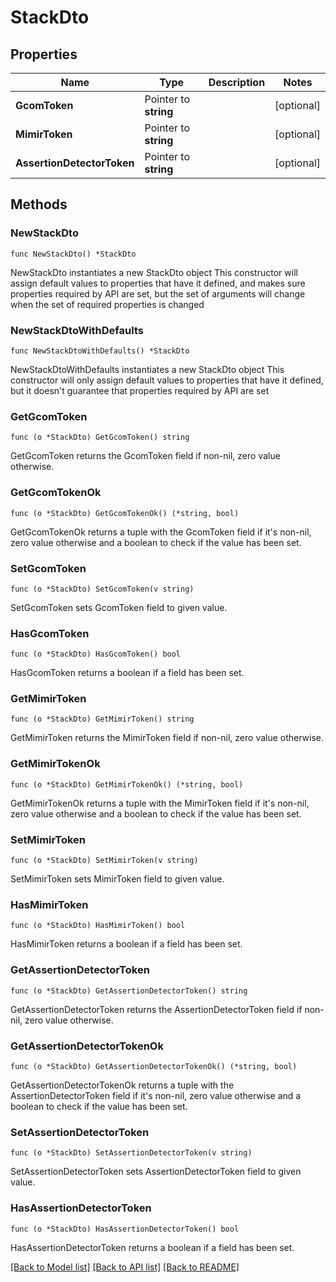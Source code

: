 # StackDto

## Properties

Name | Type | Description | Notes
------------ | ------------- | ------------- | -------------
**GcomToken** | Pointer to **string** |  | [optional] 
**MimirToken** | Pointer to **string** |  | [optional] 
**AssertionDetectorToken** | Pointer to **string** |  | [optional] 

## Methods

### NewStackDto

`func NewStackDto() *StackDto`

NewStackDto instantiates a new StackDto object
This constructor will assign default values to properties that have it defined,
and makes sure properties required by API are set, but the set of arguments
will change when the set of required properties is changed

### NewStackDtoWithDefaults

`func NewStackDtoWithDefaults() *StackDto`

NewStackDtoWithDefaults instantiates a new StackDto object
This constructor will only assign default values to properties that have it defined,
but it doesn't guarantee that properties required by API are set

### GetGcomToken

`func (o *StackDto) GetGcomToken() string`

GetGcomToken returns the GcomToken field if non-nil, zero value otherwise.

### GetGcomTokenOk

`func (o *StackDto) GetGcomTokenOk() (*string, bool)`

GetGcomTokenOk returns a tuple with the GcomToken field if it's non-nil, zero value otherwise
and a boolean to check if the value has been set.

### SetGcomToken

`func (o *StackDto) SetGcomToken(v string)`

SetGcomToken sets GcomToken field to given value.

### HasGcomToken

`func (o *StackDto) HasGcomToken() bool`

HasGcomToken returns a boolean if a field has been set.

### GetMimirToken

`func (o *StackDto) GetMimirToken() string`

GetMimirToken returns the MimirToken field if non-nil, zero value otherwise.

### GetMimirTokenOk

`func (o *StackDto) GetMimirTokenOk() (*string, bool)`

GetMimirTokenOk returns a tuple with the MimirToken field if it's non-nil, zero value otherwise
and a boolean to check if the value has been set.

### SetMimirToken

`func (o *StackDto) SetMimirToken(v string)`

SetMimirToken sets MimirToken field to given value.

### HasMimirToken

`func (o *StackDto) HasMimirToken() bool`

HasMimirToken returns a boolean if a field has been set.

### GetAssertionDetectorToken

`func (o *StackDto) GetAssertionDetectorToken() string`

GetAssertionDetectorToken returns the AssertionDetectorToken field if non-nil, zero value otherwise.

### GetAssertionDetectorTokenOk

`func (o *StackDto) GetAssertionDetectorTokenOk() (*string, bool)`

GetAssertionDetectorTokenOk returns a tuple with the AssertionDetectorToken field if it's non-nil, zero value otherwise
and a boolean to check if the value has been set.

### SetAssertionDetectorToken

`func (o *StackDto) SetAssertionDetectorToken(v string)`

SetAssertionDetectorToken sets AssertionDetectorToken field to given value.

### HasAssertionDetectorToken

`func (o *StackDto) HasAssertionDetectorToken() bool`

HasAssertionDetectorToken returns a boolean if a field has been set.


[[Back to Model list]](../README.md#documentation-for-models) [[Back to API list]](../README.md#documentation-for-api-endpoints) [[Back to README]](../README.md)


